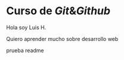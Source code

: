 # Curso de _Git_&_Github_

Hola soy Luis H.

Quiero aprender mucho sobre desarrollo web

prueba readme
